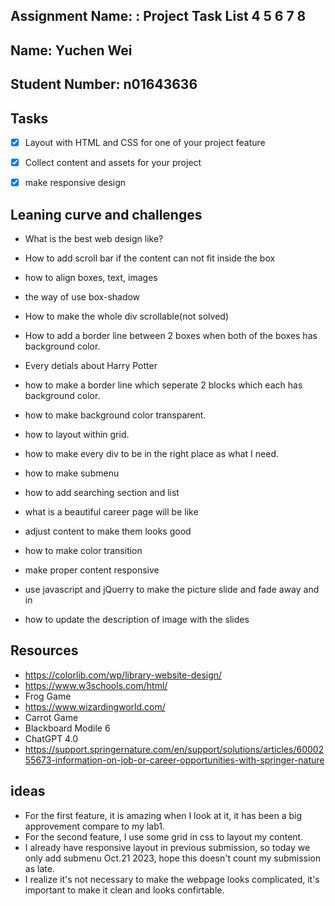 ## Assignment Name: : Project Task List 4 5 6 7 8

## Name: Yuchen Wei

## Student Number: n01643636

## Tasks

- [x] Layout with  HTML and CSS for one of your project feature

- [x] Collect content and assets for your project

- [x] make responsive design

## Leaning curve and challenges



- What is the best web design like?

- How to add scroll bar if the content can not fit inside the box

- how to align boxes, text, images

- the way of use box-shadow

- How to make the whole div scrollable(not solved)

- How to add a border line between 2 boxes when both of the boxes has background color.

- Every detials about Harry Potter

- how to make a border line which seperate 2 blocks which each has background color.

- how to make background color transparent.

- how to layout within grid.

- how to make every div to be in the right place as what I need.

- how to make submenu

- how to add searching section and list

- what is a beautiful career page will be like

- adjust content to make them looks good

- how to make color transition

- make proper content responsive

- use javascript and jQuerry to make the picture slide and fade away and in

- how to update the description of image with the slides

## Resources



- https://colorlib.com/wp/library-website-design/
- https://www.w3schools.com/html/
- Frog Game
- https://www.wizardingworld.com/
- Carrot Game
- Blackboard Modile 6
- ChatGPT 4.0
- https://support.springernature.com/en/support/solutions/articles/6000255673-information-on-job-or-career-opportunities-with-springer-nature

## ideas
- For the first feature, it is amazing when I look at it, it has been a big approvement compare to my lab1.
- For the second feature, I use some grid in css to layout my content.
- I already have responsive layout in previous submission, so today we only add submenu Oct.21 2023, hope this doesn't count my submission as late.
- I realize it's not necessary to make the webpage looks complicated, it's important to make it clean and looks confirtable.
